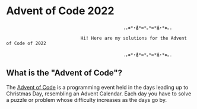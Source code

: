 # Advent of Code 2022

                                                .｡❅*⋆⍋*∞*｡*∞*⍋⋆*❅｡.

                                Hi! Here are my solutions for the Advent of Code of 2022

                                                .｡❅*⋆⍋*∞*｡*∞*⍋⋆*❅｡.


## What is the "Advent of Code"?
The [Advent of Code](https://adventofcode.com/) is a programming event held in the days leading up to Christmas Day, resembling an Advent Calendar. Each day you have to solve a puzzle or problem whose difficulty increases as the days go by.


